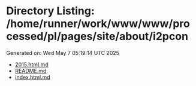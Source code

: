 # Directory Listing: /home/runner/work/www/www/processed/pl/pages/site/about/i2pcon
Generated on: Wed May  7 05:19:14 UTC 2025

- [2015.html.md](2015.html.md)
- [README.md](README.md)
- [index.html.md](index.html.md)
